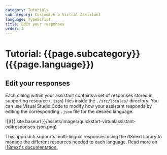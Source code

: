 ```yaml
---
category: Tutorials
subcategory: Customize a Virtual Assistant
language: TypeScript
title: Edit your responses
order: 3
---
```


# Tutorial: {{page.subcategory}} ({{page.language}})

## Edit your responses

Each dialog within your assistant contains a set of responses stored in supporting resource (`.json`) files inside the `./src/locales/` directory. You can use Visual Studio Code to modify how your assistant responds by editing the corresponding `.json` file for the desired language.

![]({{ site.baseurl }}/assets/images/quickstart-virtualassistant-editresponses-json.png)

This approach supports multi-lingual responses using the i18next library to manage the different resources needed to each language. Read more on [i18next's documentation.](https://www.i18next.com/)